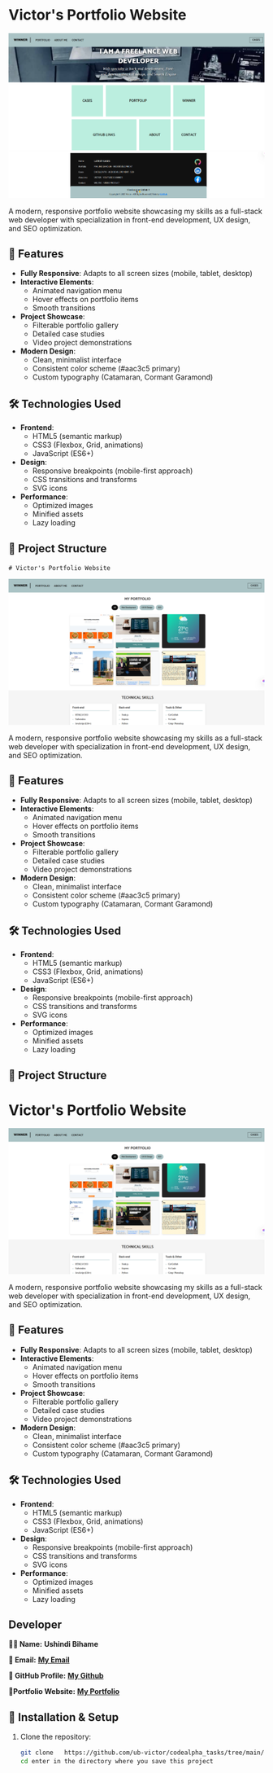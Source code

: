 # Victor's Portfolio Website

![Website Preview](images/Mainpage.png)
![Website Preview](images/Footer.png)

A modern, responsive portfolio website showcasing my skills as a full-stack web developer with specialization in front-end development, UX design, and SEO optimization.

## 🌟 Features

- **Fully Responsive**: Adapts to all screen sizes (mobile, tablet, desktop)
- **Interactive Elements**: 
  - Animated navigation menu
  - Hover effects on portfolio items
  - Smooth transitions
- **Project Showcase**:
  - Filterable portfolio gallery
  - Detailed case studies
  - Video project demonstrations
- **Modern Design**:
  - Clean, minimalist interface
  - Consistent color scheme (#aac3c5 primary)
  - Custom typography (Catamaran, Cormant Garamond)

## 🛠 Technologies Used

- **Frontend**:
  - HTML5 (semantic markup)
  - CSS3 (Flexbox, Grid, animations)
  - JavaScript (ES6+)
- **Design**:
  - Responsive breakpoints (mobile-first approach)
  - CSS transitions and transforms
  - SVG icons
- **Performance**:
  - Optimized images
  - Minified assets
  - Lazy loading

## 📂 Project Structure
    # Victor's Portfolio Website

![Website Preview](images/por.png) 

A modern, responsive portfolio website showcasing my skills as a full-stack web developer with specialization in front-end development, UX design, and SEO optimization.

## 🌟 Features

- **Fully Responsive**: Adapts to all screen sizes (mobile, tablet, desktop)
- **Interactive Elements**: 
  - Animated navigation menu
  - Hover effects on portfolio items
  - Smooth transitions
- **Project Showcase**:
  - Filterable portfolio gallery
  - Detailed case studies
  - Video project demonstrations
- **Modern Design**:
  - Clean, minimalist interface
  - Consistent color scheme (#aac3c5 primary)
  - Custom typography (Catamaran, Cormant Garamond)

## 🛠 Technologies Used

- **Frontend**:
  - HTML5 (semantic markup)
  - CSS3 (Flexbox, Grid, animations)
  - JavaScript (ES6+)
- **Design**:
  - Responsive breakpoints (mobile-first approach)
  - CSS transitions and transforms
  - SVG icons
- **Performance**:
  - Optimized images
  - Minified assets
  - Lazy loading

## 📂 Project Structure
# Victor's Portfolio Website

![Website Preview](images/por.png) <!-- Add a screenshot later -->

A modern, responsive portfolio website showcasing my skills as a full-stack web developer with specialization in front-end development, UX design, and SEO optimization.

## 🌟 Features

- **Fully Responsive**: Adapts to all screen sizes (mobile, tablet, desktop)
- **Interactive Elements**: 
  - Animated navigation menu
  - Hover effects on portfolio items
  - Smooth transitions
- **Project Showcase**:
  - Filterable portfolio gallery
  - Detailed case studies
  - Video project demonstrations
- **Modern Design**:
  - Clean, minimalist interface
  - Consistent color scheme (#aac3c5 primary)
  - Custom typography (Catamaran, Cormant Garamond)

## 🛠 Technologies Used

- **Frontend**:
  - HTML5 (semantic markup)
  - CSS3 (Flexbox, Grid, animations)
  - JavaScript (ES6+)
- **Design**:
  - Responsive breakpoints (mobile-first approach)
  - CSS transitions and transforms
  - SVG icons
- **Performance**:
  - Optimized images
  - Minified assets
  - Lazy loading

## Developer

**👨‍💻 Name:** **Ushindi Bihame**

**📧 Email:** [**My Email**](victoireushindhi371@123!)

**🔗 GitHub Profile:** [**My Github**](https://github.com/ub-victor)

**🔗Portfolio Website:** [**My Portfolio**](https://my-portfolio-website-show-skills.netlify.app/)

## 🚀 Installation & Setup

1. Clone the repository:
   ```bash
   git clone   https://github.com/ub-victor/codealpha_tasks/tree/main/Fontend-Development/Task2
   cd enter in the directory where you save this project
